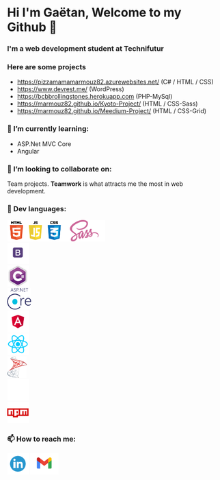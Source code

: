 # Hi I'm Gaëtan, Welcome to my Github 👋

### I'm a web development student at Technifutur

### Here are some projects

- https://pizzamamamarmouz82.azurewebsites.net/ (C# / HTML / CSS)
- https://www.devrest.me/ (WordPress)
- https://bcbbrollingstones.herokuapp.com (PHP-MySql)
- https://marmouz82.github.io/Kyoto-Project/ (HTML / CSS-Sass)
- https://marmouz82.github.io/Meedium-Project/ (HTML / CSS-Grid)

### 🌱 I’m currently learning:

- ASP.Net MVC Core
- Angular

### 👯 I’m looking to collaborate on:

Team projects. **Teamwork** is what attracts me the most in web development.

### 💬 Dev languages:

<img src="./images/html-css-js.png" height="50px" /><img src="./images/sass.png" height="50px" />   
<img src="./images/bootstrap.png" height="50px" />   
<img src="./images/CSharp.png" height="50px" />   
<img src="./images/core.png" height="50px" />   
<img src="./images/angular.png" height="50px" />   
<img src="./images/react.png" height="50px" />   
<img src="./images/sqlServer.png" height="50px" />   
<img src="./images/github.png" height="50px" />   
<img src="./images/npm.png" height="50px" />

### 📫 How to reach me:

[<img src="https://github.com/Marmouz82/images/blob/main/linkedin.png?raw=true" height="50px" />](https://www.linkedin.com/in/ga%C3%ABtan-massart/) <a href="mailto:gtn.massart@gmail.com"><img src="https://github.com/Marmouz82/images/blob/main/Web-dev-logo/Gmail-logo.png?raw=true" height="50px" /></a>
